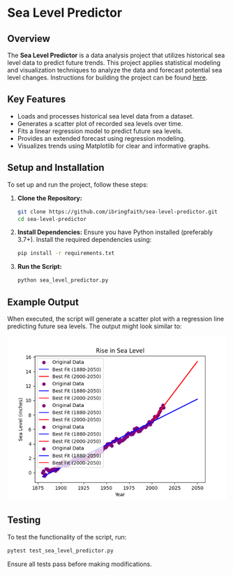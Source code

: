 # Sea Level Predictor

## Overview
The **Sea Level Predictor** is a data analysis project that utilizes historical sea level data to predict future trends. This project applies statistical modeling and visualization techniques to analyze the data and forecast potential sea level changes. Instructions for building the project can be found [here](https://www.freecodecamp.org/learn/data-analysis-with-python/data-analysis-with-python-projects/sea-level-predictor).

## Key Features
- Loads and processes historical sea level data from a dataset.
- Generates a scatter plot of recorded sea levels over time.
- Fits a linear regression model to predict future sea levels.
- Provides an extended forecast using regression modeling.
- Visualizes trends using Matplotlib for clear and informative graphs.

## Setup and Installation
To set up and run the project, follow these steps:

1. **Clone the Repository:**
   ```sh
   git clone https://github.com/ibringfaith/sea-level-predictor.git
   cd sea-level-predictor
   ```
2. **Install Dependencies:**
   Ensure you have Python installed (preferably 3.7+). Install the required dependencies using:
   ```sh
   pip install -r requirements.txt
   ```
3. **Run the Script:**
   ```sh
   python sea_level_predictor.py
   ```

## Example Output
When executed, the script will generate a scatter plot with a regression line predicting future sea levels. The output might look similar to:

![Sea Level Plot](sea_level_plot.png)

## Testing
To test the functionality of the script, run:
```sh
pytest test_sea_level_predictor.py
```
Ensure all tests pass before making modifications.

